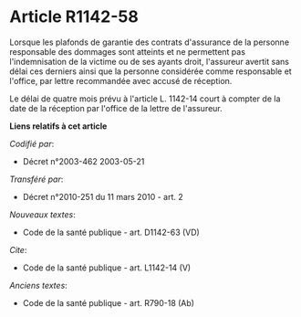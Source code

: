 # Article R1142-58

Lorsque les plafonds de garantie des contrats d'assurance de la personne responsable des dommages sont atteints et ne
permettent pas l'indemnisation de la victime ou de ses ayants droit, l'assureur avertit sans délai ces derniers ainsi que la
personne considérée comme responsable et l'office, par lettre recommandée avec accusé de réception. 

Le délai de quatre mois prévu à l'article L. 1142-14 court à compter de la date de la réception par l'office de la lettre de
l'assureur.

**Liens relatifs à cet article**

_Codifié par_:

  - Décret n°2003-462 2003-05-21

_Transféré par_:

  - Décret n°2010-251 du 11 mars 2010 - art. 2

_Nouveaux textes_:

  - Code de la santé publique - art. D1142-63 (VD)

_Cite_:

  - Code de la santé publique - art. L1142-14 (V)

_Anciens textes_:

  - Code de la santé publique - art. R790-18 (Ab)
